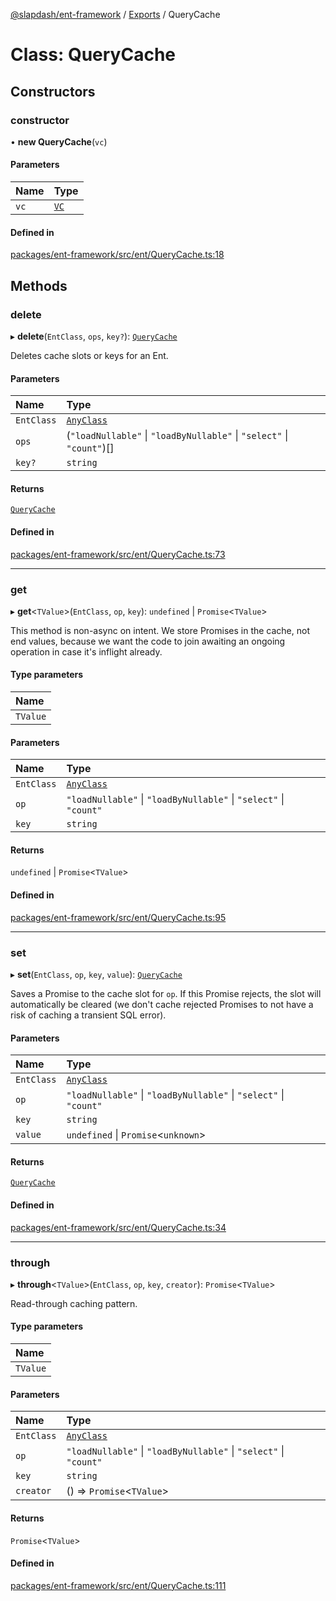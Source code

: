 [@slapdash/ent-framework](../README.md) / [Exports](../modules.md) / QueryCache

# Class: QueryCache

## Constructors

### constructor

• **new QueryCache**(`vc`)

#### Parameters

| Name | Type |
| :------ | :------ |
| `vc` | [`VC`](VC.md) |

#### Defined in

[packages/ent-framework/src/ent/QueryCache.ts:18](https://github.com/time-loop/slapdash/blob/master/packages/ent-framework/src/ent/QueryCache.ts#L18)

## Methods

### delete

▸ **delete**(`EntClass`, `ops`, `key?`): [`QueryCache`](QueryCache.md)

Deletes cache slots or keys for an Ent.

#### Parameters

| Name | Type |
| :------ | :------ |
| `EntClass` | [`AnyClass`](../modules.md#anyclass) |
| `ops` | (``"loadNullable"`` \| ``"loadByNullable"`` \| ``"select"`` \| ``"count"``)[] |
| `key?` | `string` |

#### Returns

[`QueryCache`](QueryCache.md)

#### Defined in

[packages/ent-framework/src/ent/QueryCache.ts:73](https://github.com/time-loop/slapdash/blob/master/packages/ent-framework/src/ent/QueryCache.ts#L73)

___

### get

▸ **get**<`TValue`\>(`EntClass`, `op`, `key`): `undefined` \| `Promise`<`TValue`\>

This method is non-async on intent. We store Promises in the cache, not end
values, because we want the code to join awaiting an ongoing operation in
case it's inflight already.

#### Type parameters

| Name |
| :------ |
| `TValue` |

#### Parameters

| Name | Type |
| :------ | :------ |
| `EntClass` | [`AnyClass`](../modules.md#anyclass) |
| `op` | ``"loadNullable"`` \| ``"loadByNullable"`` \| ``"select"`` \| ``"count"`` |
| `key` | `string` |

#### Returns

`undefined` \| `Promise`<`TValue`\>

#### Defined in

[packages/ent-framework/src/ent/QueryCache.ts:95](https://github.com/time-loop/slapdash/blob/master/packages/ent-framework/src/ent/QueryCache.ts#L95)

___

### set

▸ **set**(`EntClass`, `op`, `key`, `value`): [`QueryCache`](QueryCache.md)

Saves a Promise to the cache slot for `op`. If this Promise rejects, the
slot will automatically be cleared (we don't cache rejected Promises to not
have a risk of caching a transient SQL error).

#### Parameters

| Name | Type |
| :------ | :------ |
| `EntClass` | [`AnyClass`](../modules.md#anyclass) |
| `op` | ``"loadNullable"`` \| ``"loadByNullable"`` \| ``"select"`` \| ``"count"`` |
| `key` | `string` |
| `value` | `undefined` \| `Promise`<`unknown`\> |

#### Returns

[`QueryCache`](QueryCache.md)

#### Defined in

[packages/ent-framework/src/ent/QueryCache.ts:34](https://github.com/time-loop/slapdash/blob/master/packages/ent-framework/src/ent/QueryCache.ts#L34)

___

### through

▸ **through**<`TValue`\>(`EntClass`, `op`, `key`, `creator`): `Promise`<`TValue`\>

Read-through caching pattern.

#### Type parameters

| Name |
| :------ |
| `TValue` |

#### Parameters

| Name | Type |
| :------ | :------ |
| `EntClass` | [`AnyClass`](../modules.md#anyclass) |
| `op` | ``"loadNullable"`` \| ``"loadByNullable"`` \| ``"select"`` \| ``"count"`` |
| `key` | `string` |
| `creator` | () => `Promise`<`TValue`\> |

#### Returns

`Promise`<`TValue`\>

#### Defined in

[packages/ent-framework/src/ent/QueryCache.ts:111](https://github.com/time-loop/slapdash/blob/master/packages/ent-framework/src/ent/QueryCache.ts#L111)
